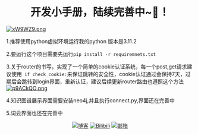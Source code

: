 ## 


<h1 align="center">开发小手册，陆续完善中~💫！</h1>
<a align = "center" href="https://imgse.com/i/xW9WZ9"><img src="https://s1.ax1x.com/2022/10/25/xW9WZ9.png" alt="xW9WZ9.png" border="0" /></a>


<br>


1.推荐使用python虚拟环境运行我的python 版本是3.11.2

2.要运行这个项目需要先运行```pip install -r requiremnets.txt```

3.关于router的书写，实现了一个简单的cookie认证系统，每一个post,get请求建议使用``` if check_cookie:```来保证跳转的安全性，cookie认证通过会保持7天，过期后会跳转到login界面，重新认证，建议后续更新router路由也遵照这个方法
[![p9ACkQO.png](https://s1.ax1x.com/2023/04/20/p9ACkQO.png)](https://imgse.com/i/p9ACkQO)

4.知识图谱展示界面需要安装neo4j,并且执行connect.py,界面还在完善中

5.词云界面也还在完善中



<div style="text-align: center;">
  <footer>
        <a href="http://nighterdream.cn" rel="nofollow"><img
                src="https://camo.githubusercontent.com/2d84a91827fe5272aa60911875358e725a9db67d57d1b433561b2a973d63faa0/68747470733a2f2f696d672e736869656c64732e696f2f62616467652f2545362538382539312545372539412538342545352538442539412545352541452541322d6e696768746572647265616d2e636e2d3430633566312e737667"
                alt="博客"
                data-canonical-src="https://img.shields.io/badge/%E6%88%91%E7%9A%84%E5%8D%9A%E5%AE%A2-nighterdream.cn-40c5f1.svg"
                style="max-width: 100%;"></a>
        <a href="https://space.bilibili.com/33934287?spm_id_from=333.1007.0.0" rel="nofollow"><img
                src="https://camo.githubusercontent.com/9c5afcc41e679719e7ba6d49c37a0e73545b127c55a4556edace4324f47a7473/68747470733a2f2f696d672e736869656c64732e696f2f62616467652f42696c6942696c692d626c75652e7376673f6c6f676f3d62696c6962696c69266c6f676f436f6c6f723d7768697465"
                alt="Bilibili"
                data-canonical-src="https://img.shields.io/badge/BiliBili-blue.svg?logo=bilibili&amp;logoColor=white"
                style="max-width: 100%;"></a>
        <a href="mailto:nighterdream123@gmail.com"><img
                src="https://camo.githubusercontent.com/02887598c5d249446fcbdeda40c422e01b322409de8b3caa9c2a1bd288da7f65/68747470733a2f2f696d672e736869656c64732e696f2f62616467652f2545392538322541452545372541452542312d6e696768746572647265616d31323340676d61696c2e636f6d2d6236393131382e737667"
                alt="邮箱"
                data-canonical-src="https://img.shields.io/badge/%E9%82%AE%E7%AE%B1-nighterdream123@gmail.com-b69118.svg"
                style="max-width: 100%;"></a>
    </footer>

</div>